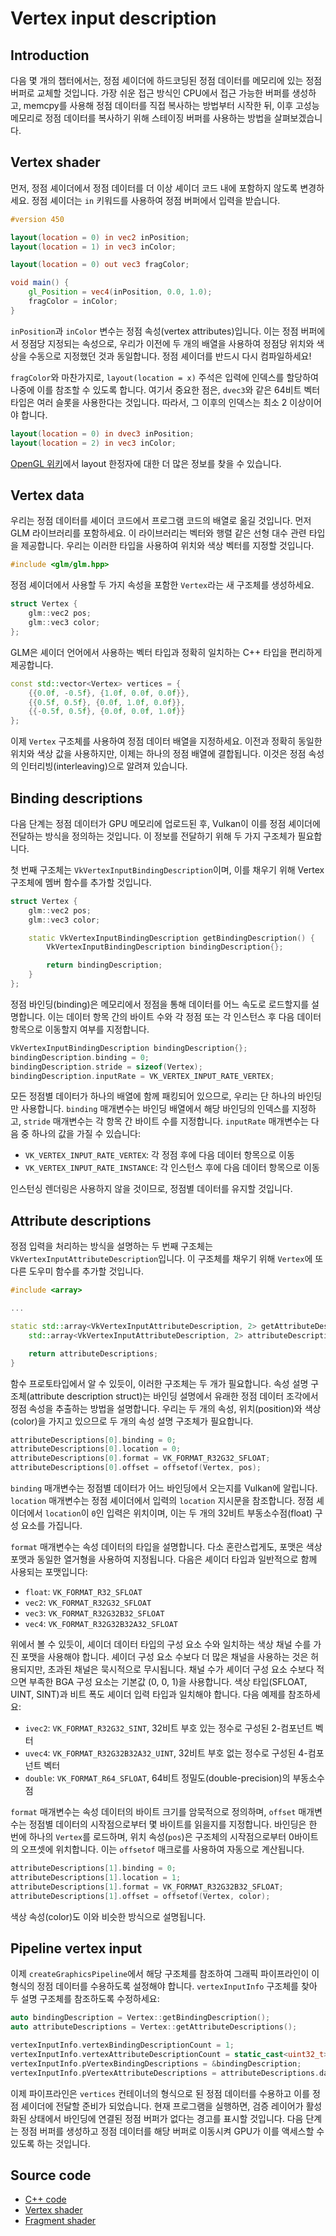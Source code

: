 # Vertex input description

## Introduction

다음 몇 개의 챕터에서는, 정점 셰이더에 하드코딩된 정점 데이터를 메모리에 있는 정점 버퍼로 교체할 것입니다. 가장 쉬운 접근 방식인 CPU에서 접근 가능한 버퍼를 생성하고, memcpy를 사용해 정점 데이터를 직접 복사하는 방법부터 시작한 뒤, 이후 고성능 메모리로 정점 데이터를 복사하기 위해 스테이징 버퍼를 사용하는 방법을 살펴보겠습니다.

## Vertex shader

먼저, 정점 셰이더에서 정점 데이터를 더 이상 셰이더 코드 내에 포함하지 않도록 변경하세요. 정점 셰이더는 `in` 키워드를 사용하여 정점 버퍼에서 입력을 받습니다.

```GLSL
#version 450

layout(location = 0) in vec2 inPosition;
layout(location = 1) in vec3 inColor;

layout(location = 0) out vec3 fragColor;

void main() {
    gl_Position = vec4(inPosition, 0.0, 1.0);
    fragColor = inColor;
}
```

`inPosition`과 `inColor` 변수는 정점 속성(vertex attributes)입니다. 이는 정점 버퍼에서 정점당 지정되는 속성으로, 우리가 이전에 두 개의 배열을 사용하여 정점당 위치와 색상을 수동으로 지정했던 것과 동일합니다. 정점 셰이더를 반드시 다시 컴파일하세요!

`fragColor`와 마찬가지로, `layout(location = x)` 주석은 입력에 인덱스를 할당하여 나중에 이를 참조할 수 있도록 합니다. 여기서 중요한 점은, `dvec3`와 같은 64비트 벡터 타입은 여러 슬롯을 사용한다는 것입니다. 따라서, 그 이후의 인덱스는 최소 2 이상이어야 합니다.

```GLSL
layout(location = 0) in dvec3 inPosition;
layout(location = 2) in vec3 inColor;
```

[OpenGL 위키](https://www.khronos.org/opengl/wiki/Layout_Qualifier_(GLSL))에서 layout 한정자에 대한 더 많은 정보를 찾을 수 있습니다.

## Vertex data

우리는 정점 데이터를 셰이더 코드에서 프로그램 코드의 배열로 옮길 것입니다. 먼저 GLM 라이브러리를 포함하세요. 이 라이브러리는 벡터와 행렬 같은 선형 대수 관련 타입을 제공합니다. 우리는 이러한 타입을 사용하여 위치와 색상 벡터를 지정할 것입니다.

```C++
#include <glm/glm.hpp>
```

정점 셰이더에서 사용할 두 가지 속성을 포함한 `Vertex`라는 새 구조체를 생성하세요.

```C++
struct Vertex {
    glm::vec2 pos;
    glm::vec3 color;
};
```

GLM은 셰이더 언어에서 사용하는 벡터 타입과 정확히 일치하는 C++ 타입을 편리하게 제공합니다.

```C++
const std::vector<Vertex> vertices = {
    {{0.0f, -0.5f}, {1.0f, 0.0f, 0.0f}},
    {{0.5f, 0.5f}, {0.0f, 1.0f, 0.0f}},
    {{-0.5f, 0.5f}, {0.0f, 0.0f, 1.0f}}
};
```

이제 `Vertex` 구조체를 사용하여 정점 데이터 배열을 지정하세요. 이전과 정확히 동일한 위치와 색상 값을 사용하지만, 이제는 하나의 정점 배열에 결합됩니다. 이것은 정점 속성의 인터리빙(interleaving)으로 알려져 있습니다.

## Binding descriptions

다음 단계는 정점 데이터가 GPU 메모리에 업로드된 후, Vulkan이 이를 정점 셰이더에 전달하는 방식을 정의하는 것입니다. 이 정보를 전달하기 위해 두 가지 구조체가 필요합니다.

첫 번째 구조체는 `VkVertexInputBindingDescription`이며, 이를 채우기 위해 Vertex 구조체에 멤버 함수를 추가할 것입니다.

```C++
struct Vertex {
    glm::vec2 pos;
    glm::vec3 color;

    static VkVertexInputBindingDescription getBindingDescription() {
        VkVertexInputBindingDescription bindingDescription{};

        return bindingDescription;
    }
};
```

정점 바인딩(binding)은 메모리에서 정점을 통해 데이터를 어느 속도로 로드할지를 설명합니다. 이는 데이터 항목 간의 바이트 수와 각 정점 또는 각 인스턴스 후 다음 데이터 항목으로 이동할지 여부를 지정합니다.

```C++
VkVertexInputBindingDescription bindingDescription{};
bindingDescription.binding = 0;
bindingDescription.stride = sizeof(Vertex);
bindingDescription.inputRate = VK_VERTEX_INPUT_RATE_VERTEX;
```

모든 정점별 데이터가 하나의 배열에 함께 패킹되어 있으므로, 우리는 단 하나의 바인딩만 사용합니다. `binding` 매개변수는 바인딩 배열에서 해당 바인딩의 인덱스를 지정하고, `stride` 매개변수는 각 항목 간 바이트 수를 지정합니다. `inputRate` 매개변수는 다음 중 하나의 값을 가질 수 있습니다:

- `VK_VERTEX_INPUT_RATE_VERTEX`: 각 정점 후에 다음 데이터 항목으로 이동
- `VK_VERTEX_INPUT_RATE_INSTANCE`: 각 인스턴스 후에 다음 데이터 항목으로 이동

인스턴싱 렌더링은 사용하지 않을 것이므로, 정점별 데이터를 유지할 것입니다.

## Attribute descriptions

정점 입력을 처리하는 방식을 설명하는 두 번째 구조체는 `VkVertexInputAttributeDescription`입니다. 이 구조체를 채우기 위해 `Vertex`에 또 다른 도우미 함수를 추가할 것입니다.

```C++
#include <array>

...

static std::array<VkVertexInputAttributeDescription, 2> getAttributeDescriptions() {
    std::array<VkVertexInputAttributeDescription, 2> attributeDescriptions{};

    return attributeDescriptions;
}
```

함수 프로토타입에서 알 수 있듯이, 이러한 구조체는 두 개가 필요합니다. 속성 설명 구조체(attribute description struct)는 바인딩 설명에서 유래한 정점 데이터 조각에서 정점 속성을 추출하는 방법을 설명합니다. 우리는 두 개의 속성, 위치(position)와 색상(color)을 가지고 있으므로 두 개의 속성 설명 구조체가 필요합니다.

```C++
attributeDescriptions[0].binding = 0;
attributeDescriptions[0].location = 0;
attributeDescriptions[0].format = VK_FORMAT_R32G32_SFLOAT;
attributeDescriptions[0].offset = offsetof(Vertex, pos);
```

`binding` 매개변수는 정점별 데이터가 어느 바인딩에서 오는지를 Vulkan에 알립니다. `location` 매개변수는 정점 셰이더에서 입력의 `location` 지시문을 참조합니다. 정점 셰이더에서 `location`이 `0`인 입력은 위치이며, 이는 두 개의 32비트 부동소수점(float) 구성 요소를 가집니다.

`format` 매개변수는 속성 데이터의 타입을 설명합니다. 다소 혼란스럽게도, 포맷은 색상 포맷과 동일한 열거형을 사용하여 지정됩니다. 다음은 셰이더 타입과 일반적으로 함께 사용되는 포맷입니다:

- `float`: `VK_FORMAT_R32_SFLOAT`
- `vec2`: `VK_FORMAT_R32G32_SFLOAT`
- `vec3`: `VK_FORMAT_R32G32B32_SFLOAT`
- `vec4`: `VK_FORMAT_R32G32B32A32_SFLOAT`

위에서 볼 수 있듯이, 셰이더 데이터 타입의 구성 요소 수와 일치하는 색상 채널 수를 가진 포맷을 사용해야 합니다. 셰이더 구성 요소 수보다 더 많은 채널을 사용하는 것은 허용되지만, 초과된 채널은 묵시적으로 무시됩니다. 채널 수가 셰이더 구성 요소 수보다 적으면 부족한 BGA 구성 요소는 기본값 (0, 0, 1)을 사용합니다. 색상 타입(SFLOAT, UINT, SINT)과 비트 폭도 셰이더 입력 타입과 일치해야 합니다. 다음 예제를 참조하세요:

- `ivec2`: `VK_FORMAT_R32G32_SINT`, 32비트 부호 있는 정수로 구성된 2-컴포넌트 벡터
- `uvec4`: `VK_FORMAT_R32G32B32A32_UINT`, 32비트 부호 없는 정수로 구성된 4-컴포넌트 벡터
- `double`: `VK_FORMAT_R64_SFLOAT`, 64비트 정밀도(double-precision)의 부동소수점

`format` 매개변수는 속성 데이터의 바이트 크기를 암묵적으로 정의하며, `offset` 매개변수는 정점별 데이터의 시작점으로부터 몇 바이트를 읽을지를 지정합니다. 바인딩은 한 번에 하나의 `Vertex`를 로드하며, 위치 속성(`pos`)은 구조체의 시작점으로부터 0바이트의 오프셋에 위치합니다. 이는 `offsetof` 매크로를 사용하여 자동으로 계산됩니다.

```C++
attributeDescriptions[1].binding = 0;
attributeDescriptions[1].location = 1;
attributeDescriptions[1].format = VK_FORMAT_R32G32B32_SFLOAT;
attributeDescriptions[1].offset = offsetof(Vertex, color);
```

색상 속성(color)도 이와 비슷한 방식으로 설명됩니다.

## Pipeline vertex input

이제 `createGraphicsPipeline`에서 해당 구조체를 참조하여 그래픽 파이프라인이 이 형식의 정점 데이터를 수용하도록 설정해야 합니다. `vertexInputInfo` 구조체를 찾아 두 설명 구조체를 참조하도록 수정하세요:

```C++
auto bindingDescription = Vertex::getBindingDescription();
auto attributeDescriptions = Vertex::getAttributeDescriptions();

vertexInputInfo.vertexBindingDescriptionCount = 1;
vertexInputInfo.vertexAttributeDescriptionCount = static_cast<uint32_t>(attributeDescriptions.size());
vertexInputInfo.pVertexBindingDescriptions = &bindingDescription;
vertexInputInfo.pVertexAttributeDescriptions = attributeDescriptions.data();
```

이제 파이프라인은 `vertices` 컨테이너의 형식으로 된 정점 데이터를 수용하고 이를 정점 셰이더에 전달할 준비가 되었습니다. 현재 프로그램을 실행하면, 검증 레이어가 활성화된 상태에서 바인딩에 연결된 정점 버퍼가 없다는 경고를 표시할 것입니다. 다음 단계는 정점 버퍼를 생성하고 정점 데이터를 해당 버퍼로 이동시켜 GPU가 이를 액세스할 수 있도록 하는 것입니다.

## Source code
- [C++ code](https://vulkan-tutorial.com/code/18_vertex_input.cpp)
- [Vertex shader](https://vulkan-tutorial.com/code/18_shader_vertexbuffer.vert)
- [Fragment shader](https://vulkan-tutorial.com/code/18_shader_vertexbuffer.frag)